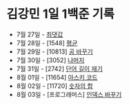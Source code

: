 # 김강민 1일 1백준 기록

-   7월 27일 - [최댓값](./0727/)
-   7월 28일 - [1548] [평균](./0728/)
-   7월 29일 - [10813] [공 바꾸기](./0729/)
-   7월 30일 - [3052] [나머지](./0730/)
-   7월 31일 - [2742] [단어 길이 재기](./0731/)
-   8월 01일 - [11654] [아스키 코드](./0801/)
-   8월 02일 - [11720] [숫자의 합](./0802/)
-   8월 03일 - [프로그래머스] [인덱스 바꾸기](./0803/)
